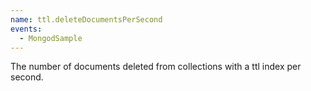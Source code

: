 ```yaml
---
name: ttl.deleteDocumentsPerSecond
events:
  - MongodSample
---
```


The number of documents deleted from collections with a ttl index per second.